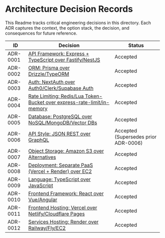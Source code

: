 # Architecture Decision Records

This Readme tracks critical engineering decisions in this directory. Each ADR captures the context, the option stack, the decision, and consequences for future reference.

| ID | Decision | Status |
| --- | --- | --- |
| ADR-0001 | [API Framework: Express + TypeScript over Fastify/NestJS](ADR-0001-api-framework-express-over-fastify-next.md) | Accepted |
| ADR-0002 | [ORM: Prisma over Drizzle/TypeORM](ADR-0002-orm-prisma-over-drizzle-typeorm.md) | Accepted |
| ADR-0003 | [Auth: NextAuth over Auth0/Clerk/Supabase Auth](ADR-0003-auth-nextauth-over-auth0-clerk.md) | Accepted |
| ADR-0004 | [Rate Limiting: Redis/Lua Token-Bucket over express-rate-limit/in-memory](ADR-0004-rate-limiting-redis-over-express.md) | Accepted |
| ADR-0005 | [Database: PostgreSQL over NoSQL/MongoDB/Vector DBs](ADR-0005-database-postgresql-over-others.md) | Accepted |
| ADR-0006 | [API Style: JSON REST over GraphQL](ADR-0006-api-style-json-rest-over-graphql.md) | Accepted (Supersedes prior ADR-0006) |
| ADR-0007 | [Object Storage: Amazon S3 over Alternatives](ADR-0007-storage-s3-over-others.md) | Accepted |
| ADR-0008 | [Deployment: Separate PaaS (Vercel + Render) over EC2](ADR-0008-deployment-separate-paas-over-ec2.md) | Accepted |
| ADR-0009 | [Language: TypeScript over JavaScript](ADR-0009-language-ts-over-js.md) | Accepted |
| ADR-0010 | [Frontend Framework: React over Vue/Angular](ADR-0010-frontend-framework-react-over-others.md) | Accepted |
| ADR-0011 | [Frontend Hosting: Vercel over Netlify/Cloudflare Pages](ADR-0011-frontend-hosting-vercel-over-others.md) | Accepted |
| ADR-0012 | [Services Hosting: Render over Railway/Fly/EC2](ADR-0012-services-hosting-render-over-others.md) | Accepted |
